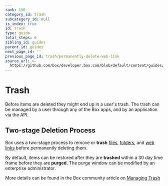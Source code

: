 ```yaml
---
rank: 150
category_id: trash
subcategory_id: null
is_index: true
id: trash
type: guide
total_steps: 6
sibling_id: guides
parent_id: guides
next_page_id: ''
previous_page_id: trash/permanently-delete-web-link
source_url: >-
  https://github.com/box/developer.box.com/blob/default/content/guides/trash/index.md
---
```

# Trash

Before items are deleted they might end up in a user's trash. The trash can be
managed by a user through any of the Box apps, and by an application via the
API.

## Two-stage Deletion Process

Box uses a two-stage process to remove or **trash** [files], [folders], and
[web links] before permanently deleting them.

By default, items can be restored after they are **trashed** within a 30 day
time frame before they are **purged**. The purge window can be modified by
an enterprise administrator.

More details can be found in the Box community article on [Managing Trash]

[files]: e://delete_files_id/
[folders]: e://delete_folders_id/
[web links]: e://delete_web_links_id/
[Managing Trash]: https://community.box.com/t5/Managing-Files-and-Folders/Manage-Trash/ta-p/19212